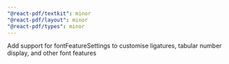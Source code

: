 ```yaml
---
"@react-pdf/textkit": minor
"@react-pdf/layout": minor
"@react-pdf/types": minor
---
```


Add support for fontFeatureSettings to customise ligatures, tabular number display, and other font features
